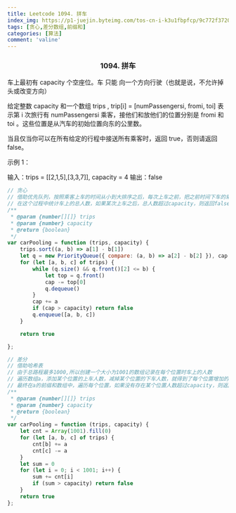 ```yaml
---
title: Leetcode 1094. 拼车
index_img: https://p1-juejin.byteimg.com/tos-cn-i-k3u1fbpfcp/9c772f3720034c9c9b14ca55879fbc49~tplv-k3u1fbpfcp-watermark.image
tags: [贪心,差分数组,前缀和]
categories: [算法]
comment: 'valine'
---
```


### <center> 1094. 拼车

车上最初有 capacity 个空座位。车 只能 向一个方向行驶（也就是说，不允许掉头或改变方向）

给定整数 capacity 和一个数组 trips ,  trip[i] = [numPassengersi, fromi, toi] 表示第 i 次旅行有 numPassengersi 乘客，接他们和放他们的位置分别是 fromi 和 toi 。这些位置是从汽车的初始位置向东的公里数。

当且仅当你可以在所有给定的行程中接送所有乘客时，返回 true，否则请返回 false。

 

示例 1：

输入：trips = [[2,1,5],[3,3,7]], capacity = 4
输出：false


```js
// 贪心  
// 借助优先队列，按照乘客上车的时间从小到大排序之后，每次上车之前，把之前时间下车的乘客去掉，
// 在这个过程中统计车上的总人数，如果某次上车之后，总人数超过capacity，则返回false;否则，最终返回true
/**
 * @param {number[][]} trips
 * @param {number} capacity
 * @return {boolean}
 */
var carPooling = function (trips, capacity) {
    trips.sort((a, b) => a[1] - b[1])
    let q = new PriorityQueue({ compare: (a, b) => a[2] - b[2] }), cap = 0
    for (let [a, b, c] of trips) {
        while (q.size() && q.front()[2] <= b) {
            let top = q.front()
            cap -= top[0]
            q.dequeue()
        }
        cap += a
        if (cap > capacity) return false
        q.enqueue([a, b, c])
    }

    return true

};

// 差分
// 借助哈希表
// 由于总路程最多1000,所以创建一个大小为1001的数组记录在每个位置时车上的人数
// 遍历数组a，添加某个位置的上车人数，减掉某个位置的下车人数，就得到了每个位置增加的人数
// 最终在a的前缀和数组中，遍历每个位置，如果没有存在某个位置人数超过capacity，则返回true;否则，返回false
/**
 * @param {number[][]} trips
 * @param {number} capacity
 * @return {boolean}
 */
var carPooling = function (trips, capacity) {
    let cnt = Array(1001).fill(0)
    for (let [a, b, c] of trips) {
        cnt[b] += a
        cnt[c] -= a
    }
    let sum = 0
    for (let i = 0; i < 1001; i++) {
        sum += cnt[i]
        if (sum > capacity) return false
    }
    return true
};
```